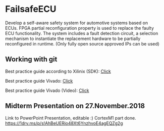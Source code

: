 # FailsafeECU

Develop a self-aware safety system for automotive systems based on ECUs. FPGA partial reconfiguration property is used to replace the faulty ECU functionality. The system includes a fault detection circuit, a selection mechanism to instantiate the replacement hardware to be partially reconfigured in runtime. (Only fully open source approved IPs can be used)

## Working with git
Best practice guide according to Xilinix (SDK): [Click](https://www.xilinx.com/html_docs/xilinx2018_2/SDK_Doc/SDK_concepts/sdk_o_share.html)

Best practice guide Vivado: [Click](https://www.xilinx.com/support/documentation/application_notes/xapp1165.pdf)

Best practice guide Vivado (Video): [Click](https://www.xilinx.com/video/hardware/vivado-design-suite-revision-control.html)


## Midterm Presentation on 27.November.2018
Link to PowerPoint Presentation, editable :)
CortexM1 part done.
https://1drv.ms/p/s!AhBeUERio48Xt6YnzhvoE4agEQZg2g
